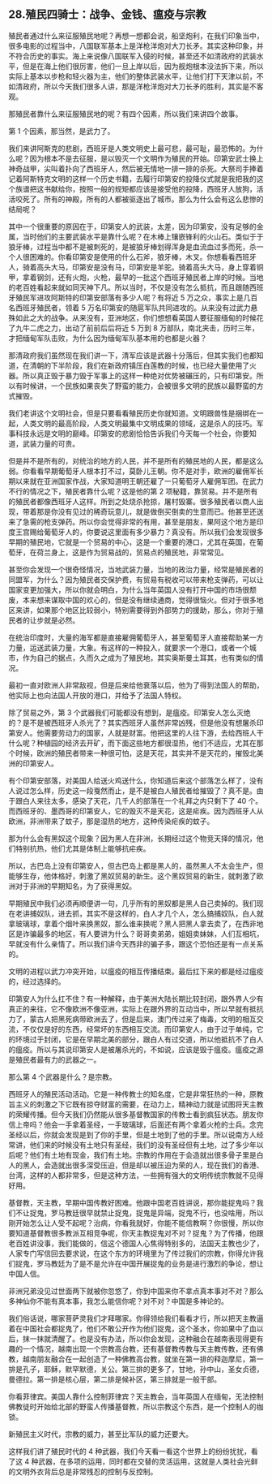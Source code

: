 ## 28.殖民四骑士：战争、金钱、瘟疫与宗教
殖民者通过什么来征服殖民地呢？再想一想都会说，船坚炮利，在我们印象当中，很多电影的过程当中，八国联军基本上是洋枪洋炮对大刀长矛。其实这种印象，并不符合历史的事实。海上来说像八国联军入侵的时候，甚至还不如清政府的武装水平，但是在海上他们很厉害，他们一旦上岸以后，因为舰炮根本没法拆下来，所以实际上基本以步枪和轻火器为主，他们的整体武装水平，让他们打下天津以前，不如清政府，所以今天我们很多人讲，那是洋枪洋炮对大刀长矛的胜利，其实是不客观。


那殖民者靠什么来征服殖民地的呢？有四个因素，所以我们来讲四个故事。


第 1 个因素，那当然，是武力了。


我们来讲阿斯克的悲剧，西班牙是人类文明史上最可悲，最可耻，最恐怖的。为什么呢？因为根本不是去征服，是以毁灭一个文明作为殖民的开始。印第安武士换上神奇战甲，尖叫着扑向了西班牙人，然后被无情地一排一排的杀死。大祭司手捧着记着阿斯特克文明的这样一个历史书籍，去履行印第安的投降仪式就是我把我的这个族谱把这书献给你，按照一般的规矩都应该是接受他的投降，西班牙人放狗，活活咬死了。所有的神殿，所有的人都被驱逐出了城市。那么为什么会有这么悲惨的结局呢？


其中一个很重要的原因在于，印第安人的武装，太差，因为印第安，没有足够的金属，当时他们的主要武装水平是靠什么呢？在木棒上镶嵌锋利的火山石。类似于于狼牙棒，过程当中都不是被刺死的，是被狼牙棒划得浑身是血流血过多而死，杀一个人很困难的。你看印第安是使用的什么石斧，狼牙棒，木叉。你想看看西班牙人，骑着高头大马，印第安是没有马，印第安是羊驼。骑着高头大马，身上穿着铜甲，拿着钢剑，还有火炮，火枪，最早的一批这个西班牙殖民者上岸的时候。当地的老百姓看起来就如同天神下凡。所以当时，不仅是没有怎么抵抗，而且跟随西班牙殖民军进攻阿斯特的印第安部落有多少人呢？有将近 5 万之众，事实上是几百名西班牙殖民者，领着 5 万名印第安的随扈军队共同进攻的。从来没有过武力悬殊如此之大的战争。从来没有，亚洲地区，你们想想看英国人要征服缅甸的时候花了九牛二虎之力，出动了前前后后将近 5 万到 8 万部队，南北夹击，历时三年，才把缅甸军队击败，为什么因为缅甸军队基本用的也都是火器？


那清政府我们虽然现在我们讲一下，清军应该是武器十分落后，但其实我们也都知道，在清朝的下半阶段，我们在新政府镇压白莲教的时候，也已经大量使用了火器。所以真正毁于暴力毁于军事上的这样一种绝对优势被碾压的，只有印第安。所以有时候讲，一个民族如果丧失了野蛮的能力，会被很多文明的民族以最野蛮的方式摧毁。


我们老讲这个文明社会，但是只要看看殖民历史你就知道。文明跟兽性是捆绑在一起，人类文明的最高阶段，人类文明最集中文明成果的领域，这是杀人的技巧。军事科技永远是文明的巅峰。印第安的悲剧恰恰告诉我们今天每一个社会，你要知道，武装力量的可贵。


但是并不是所有的，对统治的地方的人民，并不是所有的殖民地的人民，都是这么弱。你看看早期葡萄牙人根本打不过，莫卧儿王朝。你不是对手，欧洲的雇佣军长期以来就在亚洲国家作战，大家知道明王朝还雇了一只葡萄牙人雇佣军团。在武力不行的情况之下，殖民者靠什么呢？这是他的第 2 项秘籍，靠贸易。并不是所有的殖民者都像西班牙人这样。所到之处烧杀抢掠，屠村毁寨。很多殖民者以商人出现，带着那是你没有见过的稀奇玩意儿，就是做倒买倒卖的生意而已。他甚至还送来了急需的枪支弹药。所以你会觉得非常的有用，甚至是朋友，果阿这个地方是印度王宫赐给葡萄牙人的，你要说这里面有多少暴力？真没有。所以我们会发现很多早期的殖民地，它就是一个贸易的中心，这是一个重要的港口，尤其在英国，在葡萄牙，在荷兰身上，这是作为贸易战的，贸易点的殖民地，非常常见。


甚至你会发现一个很奇怪情况，当地武装力量，当地的政治力量，经常是殖民者的同盟军，为什么？因为殖民者交保护费，有贸易有税收可以带来枪支弹药，可以让国家变更加强大，所以你就会明白，为什么当年英国人没有打开中国的市场很颓废，本来想来谋取中国的欢心的，但是没有继续通商，觉得很恼火。但对于很多地区来讲，如果那个地区比较弱小，特别需要得到外部势力的援助，那么，你对于殖民者的让步就是必然。


在统治印度时，大量的海军都是直接雇佣葡萄牙人，甚至葡萄牙人直接帮助某一方力量，运送武装力量，大象。有这样的一种投入，就要求一个港口，或者一个城市，作为自己的据点，久而久之成为了殖民地，其实奥斯曼土耳其，也有类似的情况。


最初一直对欧洲人非常敌视，但是后来给他衰落以后，他为了得到法国人的帮助，他实际上也向法国人开放的港口，并给予了法国人特权。


除了贸易之外，第 3 个武器我们可能都没有想到，是瘟疫。印第安人怎么灭绝的？是不是被西班牙人杀光了？其实西班牙人虽然非常凶残，但是他没有想屠杀印第安人。他需要劳动力的国家，人就是财富。他把这里的人往下游，去给西班人干什么呢？种植园的经济去开矿，而下面这些地方都很湿热，他们不适应，尤其在那个时候，欧洲的殖民者带来一种很可怕，这是天花，其实并不是天花的，摧毁北美洲的印第安人。


有个印第安部落，对美国人给送火鸡送什么，你知道后来这个部落怎么样了，没有人说过怎么样，历史这一段戛然而止，是不是被白人殖民者给摧毁了？真不是。由于跟白人来往太多，感染了天花，几千人的部落在一个礼拜之内只剩下了 40 个。而西班牙的、墨西哥的印第安人，它的毁灭不是天花，这是疟疾。因为西班牙人从欧洲，非洲带来了蚊子，那是湿热的地方，这种传染疟疾的蚊子。


那为什么会有黑奴这个现象？因为黑人在非洲，长期经过这个物竞天择的情况，他们特别抗热，他们尤其是体制上能够抗疟疾。


所以，古巴岛上没有印第安人，但古巴岛上都是黑人的，虽然黑人不太会生产，但能够生存，他体格好，刺激了黑奴贸易的新生。这个黑奴贸易的新生，就刺激了欧洲对于非洲的早期知名，为了获得黑奴。


早期殖民中我们必须再顺便讲一句，几乎所有的黑奴都是黑人自己卖掉的。我们现在老讲捕奴队，进去抓，其实不是这样的，白人才几个人，怎么搞捕奴队，白人就拿玻璃球，拿着个烟叶来换黑奴，那么谁来换呢？黑人把黑人拿去卖了，在西非地区是诈骗最多的地区，有人要讲为什么？哥哥卖弟弟，姐姐卖妹妹，人们互相坑，早就没有什么亲情了。所以我们讲今天西非的骗子多，跟这个恐怕还是有一点关系的。


文明的进程以武力冲突开始，以瘟疫的相互传播结束。最后扛下来的都是经过瘟疫的，经过选择的。


印第安人为什么扛不住？有一种解释，由于美洲大陆长期比较封闭，跟外界人少有真正的来往，它不像欧洲不像亚洲，实际上在跟外界的互动当中，所以早就有抵抗力了，蒙古人把黑死病带欧洲去了，但是后来，澳门传过来了梅毒，文明的相互交流，不仅仅是好的东西，经常坏的东西相互交流。而印第安人，由于过于单纯，它的环境过于封闭，它是在早期北美的部分，跟白人有过交道，所以他抵抗不了白人的瘟疫。所以与其说印第安人是被屠杀光的，不如说，应该是毁于瘟疫。瘟疫之源是殖民者最有力的武器之一。


那么第 4 个武器是什么？是宗教。


西班牙人的殖民活动活动。它是一种传教士的知名度，它是非常狂热的一种，原教旨主义的刺激之下它既有掠夺财富的需要，在动力上，精神动力就是试图将天主教的荣耀传播。但今天我们仍然能从很多基督教国家的传教士看到疯狂状态。朋友你信上帝吗？他会一手拿着圣经，一手玻璃球，后面还有两个拿着火枪的士兵。念完圣经以后，你就会发现是到了你的手里，但是土地到了他的手里。所以说南方人经常讲，他们来的时候没有土地只有圣经，我们的没有圣经但有土地，过了多少年以后呢？他们有土地有现金，我们有土地。宗教的作用在于会造就出很多骨子里是白人的黑人，会造就出很多深受压迫，但是却以被压迫为荣的人，现在我们的香港、台湾，这样的人都非常多，但是这种方法，一些拥有强大的文明传统宗教就不见得好用。


基督教，天主教，早期中国传教好困难。他跟中国老百姓讲说，那你能捉鬼吗？我们不让捉鬼，罗马教廷很早就禁止捉鬼，捉鬼是异端，捉鬼不行，也没啥用，所以刚开始怎么让人受不起呢？治病，你看我就好，你能不能信教啊？你很慢，所以你要知道基督教很多教派互相竞争呢，你天主教捉鬼对不对？捉鬼？为了传播，他跟老百姓讲没事，我们能做的，信这个德国人心焦得特别多的，法国天主教也少了，人家专门写信回去要求说，在这个东方的环境里为了传过我们的宗教，你得允许我们捉鬼，罗马教廷为了是不是允许在中国开展捉鬼的业务是进行激烈的争论，想让中国人信。


非洲兄弟没见过世面两下就被你忽悠了，你到中国来你不拿点真本事对不对？那么多神仙你不能有真本事，我怎么能信你呢？对不对？中国是多神论的。


我们俗话说，哪家菩萨灵我们才拜哪家。你得领给我们看看才行，所以把天主教逼着在中国社会都捉鬼了，他们不敢公开作为他们捉鬼，这个圣水，你如果中了血以后，抹一抹就清醒了。也是没有办法，所以你会发现，这种融合在越南表现得更有趣的一个情况，越南出现一个宗教高台教，还有基督教传教与天主教传教，还有佛教，越南朋友融合在一起创造了一种佛教高台教，就坐在第一排的释迦摩尼，第一排是孔子，耶稣，默罕默德，关公。第三排的更多了，甘地，孙中山，圣女贞德，曼德拉。第一排是核心层，第二排是候补区，第三排就是一般干部。


你看菲律宾。美国人靠什么控制菲律宾？天主教会，当年英国人在缅甸，无法控制佛教徒时开始给北部的野蛮人传播基督教，所以宗教这个东西，是一个控制人的枷锁。


新殖民主义时代，宗教的威力，甚至比军队的威力还要大。


这样我们讲了殖民时代的 4 种武器，我们今天看一看这个世界上的纷纷扰扰，看了这 4 种武器，在多项的运用，同时都在交替的灵活运用，这就是人类社会光鲜的文明外衣背后总是非常残忍的控制与反控制。 


